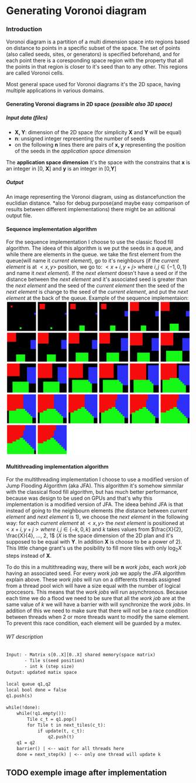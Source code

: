 # Generating Voronoi diagram

### Introduction

Voronoi diagram is a partition of a multi dimension space into regions based on distance to points in a specific subset of the space. The set of points (also called seeds, sites, or generators) is specified beforehand, and for each point there is a coresponding space region with the property that all the points in that region is closer to it's seed than to any other. This regions are called Voronoi cells.

Most general space used for Voronoi diagrams it's the 2D space, having multiple applications in various domains.

#### Generating Voronoi diagrams in 2D space _(possible also 3D space)_

##### Input data (_files_)
 - __X, Y__: dimension of the 2D space (for simplicity __X__ and __Y__ will be equal)
 - __n__: unsigned integer representing the number of seeds
 - on the following __n__ lines there are pairs of __x, y__ representing the position of the seeds in the _application space dimension_
 
The __application space dimension__ it's the space with the constrains that __x__ is an integer in [0, __X__] and __y__ is an integer in [0,__Y__]

##### Output
An image representing the Voronoi diagram, using as distancefunction the euclidian distance.
*also for debug purpose(and maybe easy comparison of results between different implementations) there might be an aditional output file.

#### Sequence implementation algorithm
For the sequence implementation I choose to use the classic flood fill algorithm. The ideea of this algorithm is we put the seeds in a queue, and while there are elements in the queue. we take the first element from the queue(will name it _current element_), go to it's neighbours (if the _current element_ is at $<x, y>$ position, we go to: $<x+i, y+j>$ where $i, j \in \{-1, 0, 1\}$ and name it _next element_). If the _next element_ doesn't have a seed or if the distance between the _next element_ and it's associated seed is greater than the _next element_ and the seed of the _current element_ then the seed of the _next element_ is change to the seed of the _current element_, and put the _next element_ at the back of the queue.
Example of the sequence implementaion:
![ ](extra/steps/steps.png  "Sequence example")

#### Multithreading implementation algorithm
For the multithreading implementation I choose to use a modified version of Jump Flooding Algorithm (aka JFA). This algorithm it's somehow simmilar with the classical flood fill algorithm, but has much better performance, because was design to be used on GPUs and that's why this implementation is a modified version of JFA. The ideea behind JFA is that instead of going to the neighbourn elements (the distance between _current element_ and _next element_ is 1), we choose the _next element_ in the following way: for each _current element_ at $<x, y>$ the _next element_ is positioned at $<x+i, y+j> where\ i, j \in \{-k, 0, k\}$ and $k$ takes values from $\frac{X}{2}, \frac{X}{4}, ..., 2, 1$ ($X$ is the space dimension of the 2D plan and it's supposed to be equal with __Y__. In addition __X__ is choose to be a power of 2). This little change grant's us the posibility to fill more tiles with only $\log_2 X$ steps instead of __X__.

To do this in a multithreading way, there will be __n__ _work jobs_, each _work job_ having an associated seed. For every _work job_ we apply the JFA algorithm explain above. These _work jobs_ will run on a differents threads assigned from a thread pool wich will have a size equal with the number of logical proccesors. This means that the _work jobs_ will run asynchronous. Because each time we do a flood we need to be sure that all the _work job_ are at the same value of _k_ we will have a barrier with will synchronize the _work jobs_. In addition of this we need to make sure that there will not be a race condition between threads when 2 or more threads want to modify the same element. To prevent this race condition, each element will be guarded by a mutex.

###### WT description
	Input: - Matrix s[0..X][0..X] shared memory(space matrix)
	       - Tile s(seed position)
	       - int k (step size)
	Output: updated matix space

	local queue q1,q2
	local bool done = false
	q1.push(s)

	while(!done):
		while(!q1.empty()):
			Tile c_t = q1.pop()
			for Tile t in next_tiles(c_t):
				if update(t, c_t):
					q2.push(t)
		q1 = q2
		barrier() | <-- wait for all threads here
		done = next_step(k) | <-- only one thread will update k


## TODO exemple image after implementation